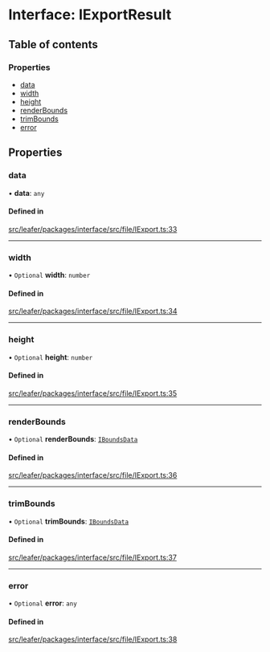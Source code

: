 # Interface: IExportResult

## Table of contents

### Properties

- [data](IExportResult.md#data)
- [width](IExportResult.md#width)
- [height](IExportResult.md#height)
- [renderBounds](IExportResult.md#renderbounds)
- [trimBounds](IExportResult.md#trimbounds)
- [error](IExportResult.md#error)

## Properties

### data

• **data**: `any`

#### Defined in

[src/leafer/packages/interface/src/file/IExport.ts:33](https://github.com/leaferjs/leafer/blob/ddf9650d989917c451947b101193d83f38b9fdcf/packages/interface/src/file/IExport.ts#L33)

___

### width

• `Optional` **width**: `number`

#### Defined in

[src/leafer/packages/interface/src/file/IExport.ts:34](https://github.com/leaferjs/leafer/blob/ddf9650d989917c451947b101193d83f38b9fdcf/packages/interface/src/file/IExport.ts#L34)

___

### height

• `Optional` **height**: `number`

#### Defined in

[src/leafer/packages/interface/src/file/IExport.ts:35](https://github.com/leaferjs/leafer/blob/ddf9650d989917c451947b101193d83f38b9fdcf/packages/interface/src/file/IExport.ts#L35)

___

### renderBounds

• `Optional` **renderBounds**: [`IBoundsData`](IBoundsData.md)

#### Defined in

[src/leafer/packages/interface/src/file/IExport.ts:36](https://github.com/leaferjs/leafer/blob/ddf9650d989917c451947b101193d83f38b9fdcf/packages/interface/src/file/IExport.ts#L36)

___

### trimBounds

• `Optional` **trimBounds**: [`IBoundsData`](IBoundsData.md)

#### Defined in

[src/leafer/packages/interface/src/file/IExport.ts:37](https://github.com/leaferjs/leafer/blob/ddf9650d989917c451947b101193d83f38b9fdcf/packages/interface/src/file/IExport.ts#L37)

___

### error

• `Optional` **error**: `any`

#### Defined in

[src/leafer/packages/interface/src/file/IExport.ts:38](https://github.com/leaferjs/leafer/blob/ddf9650d989917c451947b101193d83f38b9fdcf/packages/interface/src/file/IExport.ts#L38)
